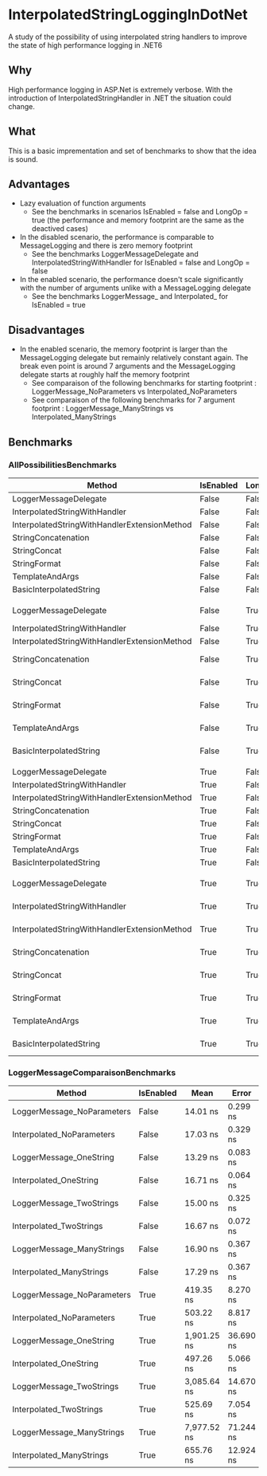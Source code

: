 # InterpolatedStringLoggingInDotNet
A study of the possibility of using interpolated string handlers to improve the state of high performance logging in .NET6

## Why 

High performance logging in ASP.Net is extremely verbose. With the introduction of InterpolatedStringHandler in .NET the situation could change.

## What

This is a basic imprementation and set of benchmarks to show that the idea is sound.

## Advantages

* Lazy evaluation of function arguments
  * See the benchmarks in scenarios IsEnabled = false and LongOp = true (the performance and memory footprint are the same as the deactived cases)
* In the disabled scenario, the performance is comparable to MessageLogging and there is zero memory footprint
  * See the benchmarks LoggerMessageDelegate and InterpolatedStringWithHandler for IsEnabled = false and LongOp = false
* In the enabled scenario, the performance doesn't scale significantly with the number of arguments unlike with a MessageLogging delegate
  * See the benchmarks LoggerMessage_ and Interpolated_ for IsEnabled = true 

## Disadvantages

* In the enabled scenario, the memory footprint is larger than the MessageLogging delegate but remainly relatively constant again. The break even point is around 7 arguments and the MessageLogging delegate starts at roughly half the memory footprint
  * See comparaison of the following benchmarks for starting footprint : LoggerMessage_NoParameters vs Interpolated_NoParameters
  * See comparaison of the following benchmarks for 7 argument footprint : LoggerMessage_ManyStrings vs Interpolated_ManyStrings

## Benchmarks

### AllPossibilitiesBenchmarks

|                                       Method | IsEnabled | LongOp |             Mean |         Error |        StdDev |           Median | Ratio | RatioSD |  Gen 0 | Allocated |
|--------------------------------------------- |---------- |------- |-----------------:|--------------:|--------------:|-----------------:|------:|--------:|-------:|----------:|
|                        LoggerMessageDelegate |     False |  False |         14.69 ns |      0.313 ns |      0.429 ns |         14.50 ns |  1.00 |    0.00 |      - |         - |
|                InterpolatedStringWithHandler |     False |  False |         17.45 ns |      0.354 ns |      0.348 ns |         17.55 ns |  1.19 |    0.05 |      - |         - |
| InterpolatedStringWithHandlerExtensionMethod |     False |  False |         16.91 ns |      0.193 ns |      0.161 ns |         16.88 ns |  1.14 |    0.03 |      - |         - |
|                          StringConcatenation |     False |  False |         98.95 ns |      1.997 ns |      2.863 ns |         97.65 ns |  6.75 |    0.32 | 0.0401 |     168 B |
|                                 StringConcat |     False |  False |        147.62 ns |      2.866 ns |      3.726 ns |        146.63 ns | 10.04 |    0.30 | 0.0744 |     312 B |
|                                 StringFormat |     False |  False |        139.39 ns |      3.567 ns |     10.060 ns |        135.75 ns |  9.85 |    0.80 | 0.0286 |     120 B |
|                              TemplateAndArgs |     False |  False |        105.10 ns |      2.921 ns |      8.239 ns |        103.05 ns |  7.13 |    0.64 | 0.0229 |      96 B |
|                      BasicInterpolatedString |     False |  False |        110.66 ns |      2.221 ns |      4.875 ns |        109.63 ns |  7.60 |    0.38 | 0.0172 |      72 B |
|                                              |           |        |                  |               |               |                  |       |         |        |           |
|                        LoggerMessageDelegate |     False |   True | 15,443,169.53 ns | 59,746.304 ns | 55,886.730 ns | 15,454,297.66 ns | 1.000 |    0.00 |      - |       6 B |
|                InterpolatedStringWithHandler |     False |   True |         17.87 ns |      0.366 ns |      0.570 ns |         17.65 ns | 0.000 |    0.00 |      - |         - |
| InterpolatedStringWithHandlerExtensionMethod |     False |   True |         17.28 ns |      0.217 ns |      0.182 ns |         17.31 ns | 0.000 |    0.00 |      - |         - |
|                          StringConcatenation |     False |   True | 15,446,246.54 ns | 49,551.933 ns | 43,926.498 ns | 15,446,621.88 ns | 1.000 |    0.01 |      - |     175 B |
|                                 StringConcat |     False |   True | 15,472,981.93 ns | 36,632.754 ns | 34,266.301 ns | 15,466,882.03 ns | 1.002 |    0.00 |      - |     318 B |
|                                 StringFormat |     False |   True | 15,457,443.87 ns | 35,897.121 ns | 29,975.722 ns | 15,461,700.00 ns | 1.001 |    0.00 |      - |     127 B |
|                              TemplateAndArgs |     False |   True | 15,505,519.27 ns | 53,605.443 ns | 50,142.565 ns | 15,504,289.06 ns | 1.004 |    0.00 |      - |     103 B |
|                      BasicInterpolatedString |     False |   True | 15,486,127.81 ns | 41,998.557 ns | 39,285.476 ns | 15,489,378.12 ns | 1.003 |    0.00 |      - |      87 B |
|                                              |           |        |                  |               |               |                  |       |         |        |           |
|                        LoggerMessageDelegate |      True |  False |      2,861.67 ns |     53.728 ns |     47.629 ns |      2,850.05 ns |  1.00 |    0.00 | 0.2594 |   1,088 B |
|                InterpolatedStringWithHandler |      True |  False |        578.13 ns |      8.649 ns |     14.450 ns |        570.49 ns |  0.20 |    0.01 | 0.2537 |   1,064 B |
| InterpolatedStringWithHandlerExtensionMethod |      True |  False |        553.99 ns |     10.871 ns |     14.513 ns |        553.08 ns |  0.19 |    0.01 | 0.2537 |   1,064 B |
|                          StringConcatenation |      True |  False |        541.36 ns |     10.861 ns |     30.987 ns |        537.87 ns |  0.18 |    0.01 | 0.1488 |     624 B |
|                                 StringConcat |      True |  False |        563.61 ns |      9.062 ns |      8.033 ns |        560.63 ns |  0.20 |    0.00 | 0.1831 |     768 B |
|                                 StringFormat |      True |  False |        566.90 ns |     11.054 ns |     19.360 ns |        556.74 ns |  0.20 |    0.01 | 0.1373 |     576 B |
|                              TemplateAndArgs |      True |  False |      2,925.77 ns |     49.484 ns |     43.866 ns |      2,917.39 ns |  1.02 |    0.02 | 0.2708 |   1,136 B |
|                      BasicInterpolatedString |      True |  False |        535.12 ns |     10.733 ns |     12.777 ns |        533.71 ns |  0.19 |    0.00 | 0.1259 |     528 B |
|                                              |           |        |                  |               |               |                  |       |         |        |           |
|                        LoggerMessageDelegate |      True |   True | 15,490,268.23 ns | 75,501.473 ns | 70,624.124 ns | 15,471,582.81 ns |  1.00 |    0.00 |      - |   1,094 B |
|                InterpolatedStringWithHandler |      True |   True | 15,432,964.96 ns | 30,259.356 ns | 25,267.933 ns | 15,434,428.91 ns |  1.00 |    0.01 |      - |   1,071 B |
| InterpolatedStringWithHandlerExtensionMethod |      True |   True | 15,489,536.77 ns | 50,750.735 ns | 47,472.269 ns | 15,478,023.44 ns |  1.00 |    0.01 |      - |   1,071 B |
|                          StringConcatenation |      True |   True | 15,450,482.29 ns | 46,600.868 ns | 43,590.481 ns | 15,456,587.50 ns |  1.00 |    0.00 |      - |     630 B |
|                                 StringConcat |      True |   True | 15,481,664.79 ns | 39,008.892 ns | 36,488.942 ns | 15,468,818.75 ns |  1.00 |    0.00 |      - |     775 B |
|                                 StringFormat |      True |   True | 15,527,842.19 ns | 59,229.578 ns | 55,403.384 ns | 15,531,329.69 ns |  1.00 |    0.01 |      - |     583 B |
|                              TemplateAndArgs |      True |   True | 15,485,204.38 ns | 47,492.022 ns | 44,424.067 ns | 15,470,609.38 ns |  1.00 |    0.00 |      - |   1,142 B |
|                      BasicInterpolatedString |      True |   True | 15,485,666.15 ns | 61,431.371 ns | 57,462.942 ns | 15,480,843.75 ns |  1.00 |    0.01 |      - |     542 B |

### LoggerMessageComparaisonBenchmarks

|                     Method | IsEnabled |        Mean |     Error |    StdDev |      Median |  Gen 0 | Allocated |
|--------------------------- |---------- |-------------|-----------|-----------|-------------|--------|-----------|
| LoggerMessage_NoParameters |     False |    14.01 ns |  0.299 ns |  0.546 ns |    13.75 ns |      - |         - |
|  Interpolated_NoParameters |     False |    17.03 ns |  0.329 ns |  0.512 ns |    16.71 ns |      - |         - |
|    LoggerMessage_OneString |     False |    13.29 ns |  0.083 ns |  0.077 ns |    13.31 ns |      - |         - |
|     Interpolated_OneString |     False |    16.71 ns |  0.064 ns |  0.060 ns |    16.70 ns |      - |         - |
|   LoggerMessage_TwoStrings |     False |    15.00 ns |  0.325 ns |  0.487 ns |    14.73 ns |      - |         - |
|    Interpolated_TwoStrings |     False |    16.67 ns |  0.072 ns |  0.067 ns |    16.68 ns |      - |         - |
|  LoggerMessage_ManyStrings |     False |    16.90 ns |  0.367 ns |  0.716 ns |    16.69 ns |      - |         - |
|   Interpolated_ManyStrings |     False |    17.29 ns |  0.367 ns |  0.539 ns |    17.00 ns |      - |         - |
| LoggerMessage_NoParameters |      True |   419.35 ns |  8.270 ns | 11.040 ns |   413.00 ns | 0.1011 |     424 B |
|  Interpolated_NoParameters |      True |   503.22 ns |  8.817 ns | 16.774 ns |   495.24 ns | 0.2499 |   1,048 B |
|    LoggerMessage_OneString |      True | 1,901.25 ns | 36.690 ns | 47.707 ns | 1,887.71 ns | 0.1316 |     552 B |
|     Interpolated_OneString |      True |   497.26 ns |  5.066 ns |  4.491 ns |   496.02 ns | 0.2499 |   1,048 B |
|   LoggerMessage_TwoStrings |      True | 3,085.64 ns | 14.670 ns | 12.250 ns | 3,083.82 ns | 0.1488 |     624 B |
|    Interpolated_TwoStrings |      True |   525.69 ns |  7.054 ns |  6.253 ns |   523.70 ns | 0.2556 |   1,072 B |
|  LoggerMessage_ManyStrings |      True | 7,977.52 ns | 71.244 ns | 59.492 ns | 7,958.09 ns | 0.2899 |   1,248 B |
|   Interpolated_ManyStrings |      True |   655.76 ns | 12.924 ns | 12.694 ns |   653.05 ns | 0.2899 |   1,216 B |
